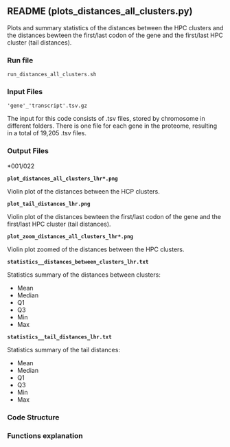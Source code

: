 ## **README (plots_distances_all_clusters.py)**

Plots and summary statistics of the distances between the HPC clusters and the distances bewteen the first/last codon of the gene and the first/last HPC cluster (tail distances).

### **Run file** 
`run_distances_all_clusters.sh`

### **Input Files** 
`'gene'_'transcript'.tsv.gz`

The input for this code consists of .tsv files, stored by chromosome in different folders. There is one file for each gene in the proteome, resulting in a total of 19,205 .tsv files.

### **Output Files**
*001/022

**`plot_distances_all_clusters_lhr*.png`**

Violin plot of the distances between the HCP clusters.

**`plot_tail_distances_lhr.png`**

Violin plot of the distances bewteen the first/last codon of the gene and the first/last HPC cluster (tail distances).

**`plot_zoom_distances_all_clusters_lhr*.png`**

Violin plot zoomed of the distances between the HPC clusters.

**`statistics__distances_between_clusters_lhr.txt`**

Statistics summary of the distances between clusters:

- Mean
- Median
- Q1
- Q3
- Min
- Max

**`statistics__tail_distances_lhr.txt`**

Statistics summary of the tail distances:

- Mean
- Median
- Q1
- Q3
- Min
- Max

### **Code Structure**

### **Functions explanation**

